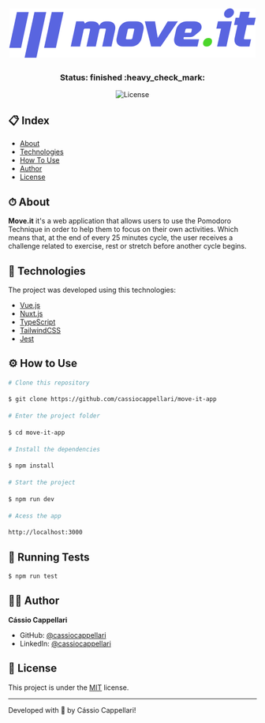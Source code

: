 <h1 align="center">
    <img src="./static/logo-full.svg">
</h1>

<h3 align="center"> 
	Status: finished :heavy_check_mark:
</h3>

<p align="center">

<img alt="License" src="https://img.shields.io/badge/license-MIT-brightgreen">

</p>

## 📋 Index

- [About](#-about)
- [Technologies](#-technologies)
- [How To Use](#-how-to-use)
- [Author](#-author)
- [License](#-license)

## ⏱ About

**Move.it** it's a web application that allows users to use the Pomodoro Technique in order to help them to focus on their own activities. Which means that, at the end of every 25 minutes cycle, the user receives a challenge related to exercise, rest or stretch before another cycle begins.

## 🤖 Technologies

The project was developed using this technologies:

- [Vue.js](https://vuejs.org/)
- [Nuxt.js](https://nuxtjs.org/)
- [TypeScript](https://www.typescriptlang.org/)
- [TailwindCSS](https://tailwindcss.com/)
- [Jest](https://jestjs.io/)

## ⚙ How to Use

```bash
# Clone this repository

$ git clone https://github.com/cassiocappellari/move-it-app

# Enter the project folder

$ cd move-it-app

# Install the dependencies

$ npm install

# Start the project

$ npm run dev

# Acess the app

http://localhost:3000

```

## 🔬 Running Tests

```bash
$ npm run test
```

## 👨‍🚀 Author

**Cássio Cappellari**

- GitHub: [@cassiocappellari](https://github.com/cassiocappellari)
- LinkedIn: [@cassiocappellari](https://www.linkedin.com/in/cassiocappellari/)

## 📝 License

This project is under the [MIT](./LICENSE) license.

---

Developed with 💜 by Cássio Cappellari!